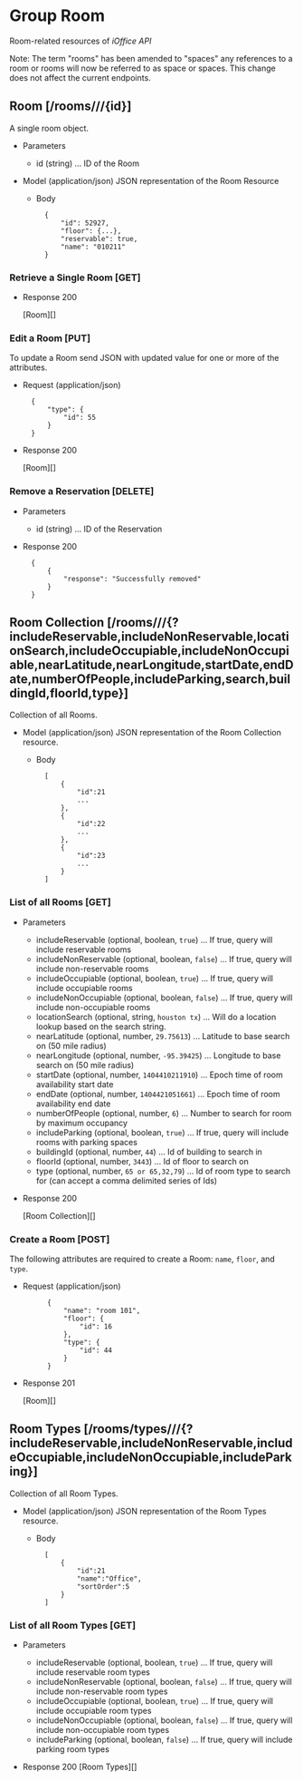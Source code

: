 # Group Room
Room-related resources of *iOffice API* 

Note: The term "rooms" has been amended to "spaces" any references to a room or rooms will now be referred to as space or spaces. This change does not affect the current endpoints.  

## Room [/rooms///{id}]
A single room object.


+ Parameters
    + id (string) ... ID of the Room

+ Model (application/json)
    JSON representation of the Room Resource

    + Body

            {
                "id": 52927,
                "floor": {...},
                "reservable": true,
                "name": "010211"
            }

### Retrieve a Single Room [GET]
+ Response 200

    [Room][]

### Edit a Room [PUT]
To update a Room send JSON with updated value for one or more of the attributes.
    
+ Request (application/json)

        {
            "type": {
                "id": 55
            }
        }

+ Response 200
    
    [Room][]

### Remove a Reservation [DELETE]
+ Parameters
    + id (string) ... ID of the Reservation
+ Response 200

        {
            {
                "response": "Successfully removed"
            }
        }

## Room Collection [/rooms///{?includeReservable,includeNonReservable,locationSearch,includeOccupiable,includeNonOccupiable,nearLatitude,nearLongitude,startDate,endDate,numberOfPeople,includeParking,search,buildingId,floorId,type}]
Collection of all Rooms.

+ Model (application/json)
    JSON representation of the Room Collection resource.

    + Body

            [
                {
                    "id":21
                    ...
                },
                {
                    "id":22
                    ...
                },
                {
                    "id":23
                    ...
                }
            ]

### List of all Rooms [GET]

+ Parameters
    + includeReservable (optional, boolean, `true`) ... If true, query will include reservable rooms
    + includeNonReservable (optional, boolean, `false`) ... If true, query will include non-reservable rooms
    + includeOccupiable (optional, boolean, `true`) ... If true, query will include occupiable rooms
    + includeNonOccupiable (optional, boolean, `false`) ... If true, query will include non-occupiable rooms
    + locationSearch (optional, string, `houston tx`) ... Will do a location lookup based on the search string.
    + nearLatitude (optional, number, `29.75613`) ... Latitude to base search on (50 mile radius)
    + nearLongitude (optional, number, `-95.39425`) ... Longitude to base search on (50 mile radius)
    + startDate (optional, number, `1404410211910`) ... Epoch time of room availability start date
    + endDate (optional, number, `1404421051661`) ... Epoch time of room availability end date
    + numberOfPeople (optional, number, `6`) ... Number to search for room by maximum occupancy
    + includeParking (optional, boolean, `true`) ... If true, query will include rooms with parking spaces
    + buildingId (optional, number, `44`) ... Id of building to search in
    + floorId (optional, number, `3443`) ... Id of floor to search on
    + type (optional, number, `65 or 65,32,79`) ... Id of room type to search for (can accept a comma delimited series of Ids)

+ Response 200
    
    [Room Collection][]

### Create a Room [POST]
The following attributes are required to create a Room: `name`, `floor`, and `type`.

+ Request (application/json)

			{
				"name": "room 101",
				"floor": {
					"id": 16
				},
				"type": {
					"id": 44
				}
			}

+ Response 201

	[Room][]

## Room Types [/rooms/types///{?includeReservable,includeNonReservable,includeOccupiable,includeNonOccupiable,includeParking}]
Collection of all Room Types.

+ Model (application/json)
    JSON representation of the Room Types resource.

    + Body

            [
                {
                    "id":21
                    "name":"Office",
                    "sortOrder":5
                }
            ]

### List of all Room Types [GET]
+ Parameters
    + includeReservable (optional, boolean, `true`) ... If true, query will include reservable room types
    + includeNonReservable (optional, boolean, `false`) ... If true, query will include non-reservable room types
    + includeOccupiable (optional, boolean, `true`) ... If true, query will include occupiable room types
    + includeNonOccupiable (optional, boolean, `false`) ... If true, query will include non-occupiable room types
    + includeParking (optional, boolean, `false`) ... If true, query will include parking room types
    
+ Response 200
	[Room Types][]
